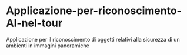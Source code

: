 # Applicazione-per-riconoscimento-AI-nel-tour
Applicazione per il riconoscimento di oggetti relativi alla sicurezza di un ambienti in immagini panoramiche
